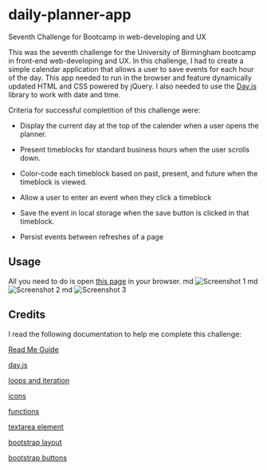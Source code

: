 # daily-planner-app
Seventh Challenge for Bootcamp in web-developing and UX

This was the seventh challenge for the University of Birmingham bootcamp in front-end web-developing and UX. In this challenge, I had to create a simple calendar application that allows a user to save events for each hour of the day. This app needed to run in the browser and feature dynamically updated HTML and CSS powered by jQuery. I also needed to use the [Day.js](https://day.js.org/docs/en/display/format) library to work with date and time.


Criteria for successful completition of this challenge were:

* Display the current day at the top of the calender when a user opens the planner.
 
* Present timeblocks for standard business hours when the user scrolls down.
 
* Color-code each timeblock based on past, present, and future when the timeblock is viewed.
 
* Allow a user to enter an event when they click a timeblock

* Save the event in local storage when the save button is clicked in that timeblock.

* Persist events between refreshes of a page



## Usage

 All you need to do is open [this page](https://chantalcassinijones.github.io/daily-planner-app/) in your browser. 
md
    ![Screenshot 1]()
    md
    ![Screenshot 2]()
    md
    ![Screenshot 3]()


## Credits

I read the following documentation to help me complete this challenge: 

[Read Me Guide](https://coding-boot-camp.github.io/full-stack/github/professional-readme-guide)

[day.js](https://day.js.org/docs/en/display/format)

[loops and iteration](https://developer.mozilla.org/en-US/docs/Web/JavaScript/Guide/Loops_and_iteration#for_statement/)

[icons](https://fontawesome.com/v5/icons/save?f=classic&s=solid)

[functions](https://developer.mozilla.org/en-US/docs/Web/JavaScript/Guide/Functions)

[textarea element](https://developer.mozilla.org/en-US/docs/Web/HTML/Element/textarea)

[bootstrap layout](https://getbootstrap.com/docs/5.3/layout/columns/#horizontal-alignment)

[bootstrap buttons](https://getbootstrap.com/docs/5.3/components/buttons/)

